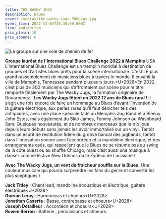 ```yaml
---
title: THE WACKY JUGS
description: Blues
cover: /medias/the-wacky-jugs-500pxpx.jpg
event_time: 2022-11-04T20:30:00.000Z
lieu: Auditorium
prix_plein: 10
prix_abonné: 6
---
```

![Le groupe sur une voie de chemin de fer](/medias/the-wacky-jugs-500pxpx.jpg "Crédits photo © Julien Le Vu")

**Groupe lauréat de l'International Blues Challenge 2022 à Memphis** USA
L’International Blues Challenge est un tremplin mondial à destination de groupes et d’artistes blues prêts pour la scène internationale. C'est LE plus grand rassemblement de musiciens blues à travers le monde. Il envahit la ville de Memphis, Tennessee pendant plusieurs jours.<U+2028>En 2022, c’est plus de 300 musiciens qui s’affrontaient sur scène pour le titre remporté finalement par The Wacky Jugs, la formation originaire de Douarnenez !
**Les Wacky Jugs fêtent en 2022 12 ans de Blues rural !**
Il s’agit une fois encore de faire un hommage au Blues d’avant l’invention de la guitare électrique, aux perles rares qu’il faut dénicher tels des antiquaires, avec une place spéciale faite au Memphis Jug Band et à Sleepy John Estes, mais également du Skip James, Tommy Johnson ou Washboard Sam.
Quelques nouveautés, et de nombreux morceaux que le trio joue depuis leurs débuts sans jamais les avoir immortalisé sur un vinyl. Tantôt dans un esprit de restitution fidèle du groove bancal des jugbands, tantôt dans l’innovation sonore avec l’accordéon et la mandoline électrique, et des arrangements osés, qui rappellent que le Blues ne se résume pas au swing de la côte ouest ou au shuffle Chicago, mais c’est aussi une musique à danser comme le Jive New Orleans ou le Zydeco de Louisiane.\

**Avec The Wacky Jugs, un vent de fraicheur souffle sur le Blues.** Une couleur musicale qui pourra surprendre les fans du genre et convertir les plus sceptiques.\

**Jack Titley** : Chant lead, mandoline acoustique et électrique, guitare électrique<U+2028>\
**Gurvan Leray** : Harmonicas et choeurs<U+2028>\
**Jonathan Caserta** : Basse, contrebasse et choeurs<U+2028>\
**Joseph Detailleur** : Accordéon et choeurs<U+2028>\
**Rowen Berrou** : Batterie , percussions et choeurs.